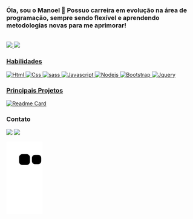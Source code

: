 ### Óla, sou o Manoel 👋 Possuo carreira em evolução na área de programação, sempre sendo flexível e aprendendo metodologias novas para me aprimorar!

<div style="display: inline_block"><br>
  <a href="https://github.com/manoel-jj">
<img height="180em" src="https://github-readme-stats.vercel.app/api?username=manoel-jj&show_icons=true&theme=dracula"/>
<img height="180em" src="https://github-readme-stats.vercel.app/api/top-langs/?username=manoel-jj&layout=compact&langs_count=7&theme=dracula"/>
 </div>



### Habilidades

![Html](https://img.shields.io/badge/HTML5-E34F26?style=for-the-badge&logo=html5&logoColor=white)
![Css](https://img.shields.io/badge/CSS-239120?&style=for-the-badge&logo=css3&logoColor=white)
![sass](https://img.shields.io/badge/Sass-CC6699?style=for-the-badge&logo=sass&logoColor=white)
![Javascript](https://img.shields.io/badge/JavaScript-F7DF1E?style=for-the-badge&logo=javascript&logoColor=black)
![Nodejs](https://img.shields.io/badge/Node.js-43853D?style=for-the-badge&logo=node.js&logoColor=white)
![Bootstrap](https://img.shields.io/badge/Bootstrap-563D7C?style=for-the-badge&logo=bootstrap&logoColor=white)
![Jquery](https://img.shields.io/badge/jQuery-0769AD?style=for-the-badge&logo=jquery&logoColor=white)


### Principais Projetos

[![Readme Card](https://github-readme-stats.vercel.app/api/pin/?username=manoel-jj&repo=clone_disneyplus-)](https://github.com/manoel-jj/clone_disneyplus-)

### Contato

<div>
 <a href = "https://www.linkedin.com/in/manoel-jj"><img src = "https://img.shields.io/badge/LinkedIn-0077B5?style=for-the-badge&logo=linkedin&logoColor=white"></a>
 <a href = "mailto:manoeljailton79@gmail.com"><img src= "https://img.shields.io/badge/Gmail-D14836?style=for-the-badge&logo=gmail&logoColor=white"></a>
  </div>
  
  
![snake gif](https://github.com/manoel-jj/manoel-jj/blob/output/github-contribution-grid-snake.svg)
  


